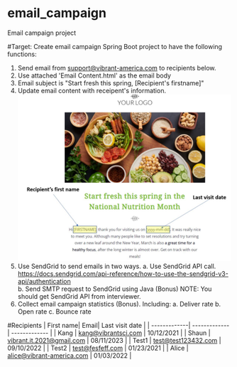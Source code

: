 # email_campaign
Email campaign project

#Target:
Create email campaign Spring Boot project to have the following functions:
1. Send email from support@vibrant-america.com to recipients below.
2. Use attached 'Email Content.html' as the email body
3. Email subject is "Start fresh this spring, [Recipient's firstname]"
4. Update email content with receipent's information.
![image_processing](https://github.com/VibrantIT2021/email_campaign/blob/405df21b217efd70387bf6bb50a70735411a5b27/Update%20email%20content%20with%20recipient's%20info.JPG)
5. Use SendGrid to send emails in two ways. 
   a. Use SendGrid API call. 
      https://docs.sendgrid.com/api-reference/how-to-use-the-sendgrid-v3-api/authentication      
   b. Send SMTP request to SendGrid using Java (Bonus)
   NOTE: You should get SendGrid API from interviewer.
6. Collect email campaign statistics (Bonus). Including:
   a. Deliver rate
   b. Open rate
   c. Bounce rate
   
#Recipients
| First name| Email| Last visit date |
| -------------| ------------- | ------------- |
| Kang  | kang@vibrantsci.com  | 10/12/2021 |
| Shaun | vibrant.it.2021@gmail.com  | 08/11/2023 |
| Test1 | test@test123432.com | 09/10/2022 |
| Test2 | test@fesfeff.com | 01/23/2021 |
| Alice | alice@vibrant-america.com | 01/03/2022 |
